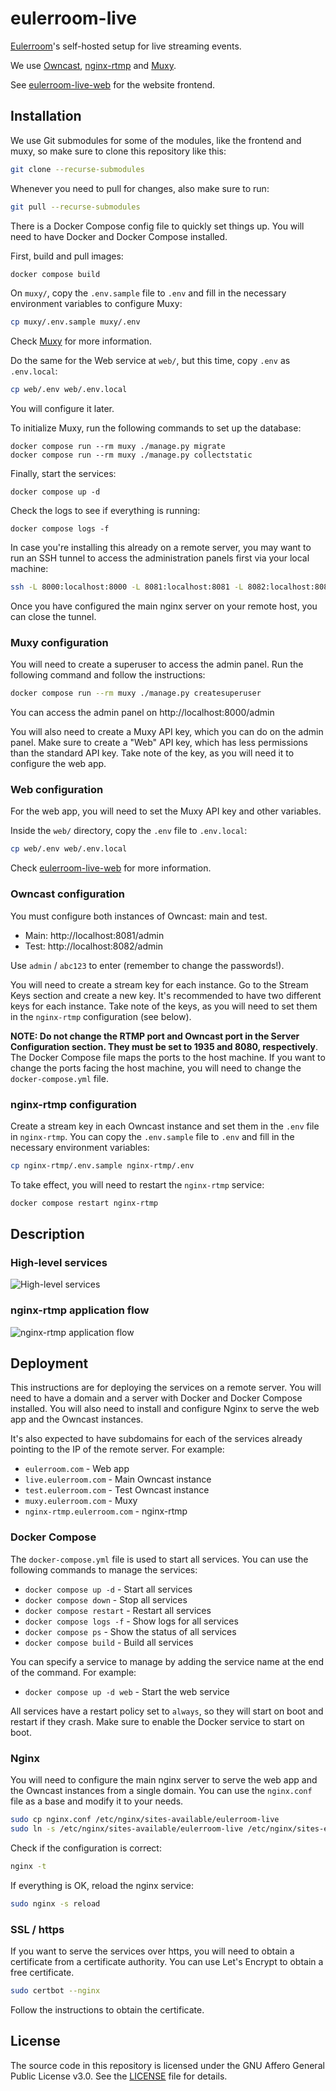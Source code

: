 # eulerroom-live

[Eulerroom](https://live.eulerroom.com/)'s self-hosted setup for live streaming
events.

We use [Owncast](https://owncast.online/),
[nginx-rtmp](https://github.com/arut/nginx-rtmp-module) and
[Muxy](https://github.com/munshkr/muxy).

See [eulerroom-live-web](https://github.com/EulerRoom/eulerroom-live-web) for
the website frontend.

## Installation

We use Git submodules for some of the modules, like the frontend and muxy, so
make sure to clone this repository like this:

```bash
git clone --recurse-submodules
```

Whenever you need to pull for changes, also make sure to run:

```bash
git pull --recurse-submodules
```

There is a Docker Compose config file to quickly set things up. You will need to
have Docker and Docker Compose installed.

First, build and pull images:

```bash
docker compose build
```

On `muxy/`, copy the `.env.sample` file to `.env` and fill in the necessary
environment variables to configure Muxy:

```bash
cp muxy/.env.sample muxy/.env
```

Check [Muxy](https://github.com/munshkr/muxy?tab=readme-ov-file#initial-configuration)
for more information.

Do the same for the Web service at `web/`, but this time, copy `.env` as
`.env.local`:

```bash
cp web/.env web/.env.local
```

You will configure it later.

To initialize Muxy, run the following commands to set up the database:

```
docker compose run --rm muxy ./manage.py migrate
docker compose run --rm muxy ./manage.py collectstatic
```

Finally, start the services:

```
docker compose up -d
```

Check the logs to see if everything is running:

```
docker compose logs -f
```

In case you're installing this already on a remote server, you may want to
run an SSH tunnel to access the administration panels first via your local
machine:

```bash
ssh -L 8000:localhost:8000 -L 8081:localhost:8081 -L 8082:localhost:8082 myhost.com
```

Once you have configured the main nginx server on your remote host, you can
close the tunnel.

### Muxy configuration

You will need to create a superuser to access the admin panel. Run the following
command and follow the instructions:

```bash
docker compose run --rm muxy ./manage.py createsuperuser
```

You can access the admin panel on http://localhost:8000/admin

You will also need to create a Muxy API key, which you can do on the admin
panel. Make sure to create a "Web" API key, which has less permissions than the
standard API key.  Take note of the key, as you will need it to configure the
web app.

### Web configuration

For the web app, you will need to set the Muxy API key and other variables.

Inside the `web/` directory, copy the `.env` file to `.env.local`:

```bash
cp web/.env web/.env.local
```

Check [eulerroom-live-web]([web/README.md](https://github.com/EulerRoom/eulerroom-live-web?tab=readme-ov-file#install))
for more information.

### Owncast configuration

You must configure both instances of Owncast: main and test.

* Main: http://localhost:8081/admin
* Test: http://localhost:8082/admin

Use `admin` / `abc123` to enter (remember to change the passwords!).

You will need to create a stream key for each instance. Go to the Stream Keys
section and create a new key. It's recommended to have two different keys
for each instance.  Take note of the keys, as you will need to set them in the
`nginx-rtmp` configuration (see below).

**NOTE: Do not change the RTMP port and Owncast port in the Server Configuration
section. They must be set to 1935 and 8080, respectively**.  The Docker Compose
file maps the ports to the host machine. If you want to change the ports facing
the host machine, you will need to change the `docker-compose.yml` file.

### nginx-rtmp configuration

Create a stream key in each Owncast instance and set them in the `.env` file in
`nginx-rtmp`. You can copy the `.env.sample` file to `.env` and fill in the
necessary environment variables:

```bash
cp nginx-rtmp/.env.sample nginx-rtmp/.env
```

To take effect, you will need to restart the `nginx-rtmp` service:

```bash
docker compose restart nginx-rtmp
```

## Description

### High-level services

![High-level services](services.png)

### nginx-rtmp application flow

![nginx-rtmp application flow](rtmp.png)

## Deployment

This instructions are for deploying the services on a remote server. You will
need to have a domain and a server with Docker and Docker Compose installed. You
will also need to install and configure Nginx to serve the web app and the
Owncast instances.

It's also expected to have subdomains for each of the services already pointing
to the IP of the remote server. For example:

* `eulerroom.com` - Web app
* `live.eulerroom.com` - Main Owncast instance
* `test.eulerroom.com` - Test Owncast instance
* `muxy.eulerroom.com` - Muxy
* `nginx-rtmp.eulerroom.com` - nginx-rtmp

### Docker Compose

The `docker-compose.yml` file is used to start all services. You can use the
following commands to manage the services:

* `docker compose up -d` - Start all services
* `docker compose down` - Stop all services
* `docker compose restart` - Restart all services
* `docker compose logs -f` - Show logs for all services
* `docker compose ps` - Show the status of all services
* `docker compose build` - Build all services

You can specify a service to manage by adding the service name at the end of the
command. For example:

* `docker compose up -d web` - Start the web service

All services have a restart policy set to `always`, so they will start on boot
and restart if they crash.  Make sure to enable the Docker service to start on
boot.

### Nginx

You will need to configure the main nginx server to serve the web app and the
Owncast instances from a single domain. You can use the `nginx.conf` file as a
base and modify it to your needs.

```bash
sudo cp nginx.conf /etc/nginx/sites-available/eulerroom-live
sudo ln -s /etc/nginx/sites-available/eulerroom-live /etc/nginx/sites-enabled/eulerroom-live
```

Check if the configuration is correct:

```bash
nginx -t
```

If everything is OK, reload the nginx service:

```bash
sudo nginx -s reload
```

### SSL / https

If you want to serve the services over https, you will need to obtain a
certificate from a certificate authority. You can use Let's Encrypt to obtain a
free certificate.

```bash
sudo certbot --nginx
```

Follow the instructions to obtain the certificate.

## License

The source code in this repository is licensed under the GNU Affero General
Public License v3.0. See the [LICENSE](LICENSE) file for details.
